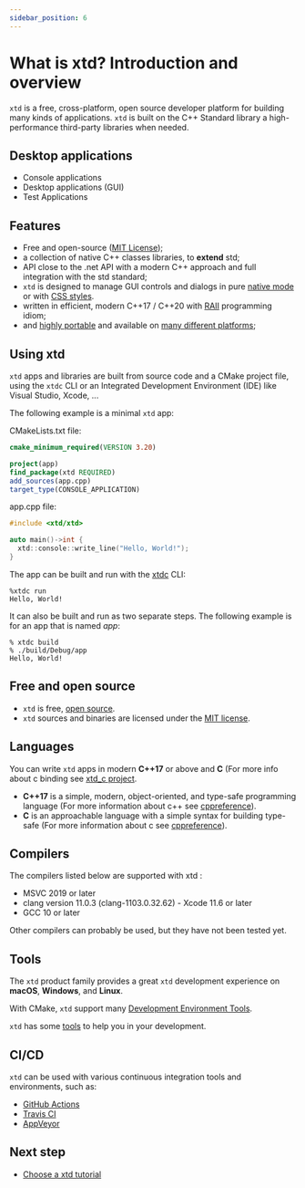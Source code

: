 ```yaml
---
sidebar_position: 6
---
```


# What is xtd? Introduction and overview

`xtd` is a free, cross-platform, open source developer platform for building many kinds of applications.
`xtd` is built on the C++ Standard library a high-performance third-party libraries when needed.

## Desktop applications

* Console applications
* Desktop applications (GUI)
* Test Applications


## Features

* Free and open-source ([MIT License](/docs/documentation/license));
* a collection of native C++ classes libraries, to **extend** std;
* API close to the .net API with a modern C++ approach and full integration with the std standard;
* `xtd` is designed to manage GUI controls and dialogs in pure [native mode](https://github.com/gammasoft71/xtd/blob/master/docs/control_appearance.md) or with [CSS styles](https://github.com/gammasoft71/xtd/blob/master/docs/style_sheets_overview.md).
* written in efficient, modern C++17 / C++20 with [RAII](https://en.wikipedia.org/wiki/Resource_acquisition_is_initialization) programming idiom;
* and [highly portable](https://gammasoft71.wixsite.com/xtdpro/portability) and available on [many different platforms](https://gammasoft71.wixsite.com/xtdpro/portability);

## Using xtd

`xtd` apps and libraries are built from source code and a CMake project file, using the `xtdc` CLI or an Integrated Development Environment (IDE) like Visual Studio, Xcode, ...

The following example is a minimal `xtd` app:

CMakeLists.txt file:

```cmake
cmake_minimum_required(VERSION 3.20)

project(app)
find_package(xtd REQUIRED)
add_sources(app.cpp)
target_type(CONSOLE_APPLICATION)
```

app.cpp file:

```cpp
#include <xtd/xtd>

auto main()->int {
  xtd::console::write_line("Hello, World!");
}
```

The app can be built and run with the [xtdc](https://github.com/gammasoft71/xtd/tree/master/tools/xtdc) CLI:

```shell
%xtdc run
Hello, World!
```

It can also be built and run as two separate steps. The following example is for an app that is named *app*:

```shell
% xtdc build
% ./build/Debug/app
Hello, World!
```

## Free and open source

* `xtd` is free, [open source](https://github.com/gammasoft71/xtd).
* `xtd` sources and binaries are licensed under the [MIT license](https://gammasoft71.wixsite.com/xtdpro/license).

## Languages

You can write `xtd` apps in modern **C++17** or above and **C** (For more info about c binding see [xtd_c project](https://github.com/gammasoft71/xtd_c).

* **C++17** is a simple, modern, object-oriented, and type-safe programming language (For more information about c++ see [cppreference](https://en.cppreference.com/w/cpp)).
* **C** is an approachable language with a simple syntax for building type-safe (For more information about c see [cppreference](https://en.cppreference.com/w/c)).

## Compilers

The compilers listed below are supported with xtd :

* MSVC 2019 or later
* clang version 11.0.3 (clang-1103.0.32.62) - Xcode 11.6 or later
* GCC 10 or later

Other compilers can probably be used, but they have not been tested yet.

## Tools

The `xtd` product family provides a great `xtd` development experience on **macOS**, **Windows**, and **Linux**.

With CMake, `xtd` support many [Development Environment Tools](https://gammasoft71.wixsite.com/xtdpro/portability).

`xtd` has some [tools](https://github.com/gammasoft71/xtd/blob/master/docs/tools.md) to help you in your development.

## CI/CD

`xtd` can be used with various continuous integration tools and environments, such as:

* [GitHub Actions](https://github.com/features/actions)
* [Travis CI](https://www.travis-ci.com)
* [AppVeyor](https://www.appveyor.com)

## Next step

* [Choose a xtd tutorial](/docs/documentation/Guides/Overview/Tutorials)

[//]: # (https://dotnet.microsoft.com/en-us/learn/dotnet/what-is-dotnet)

